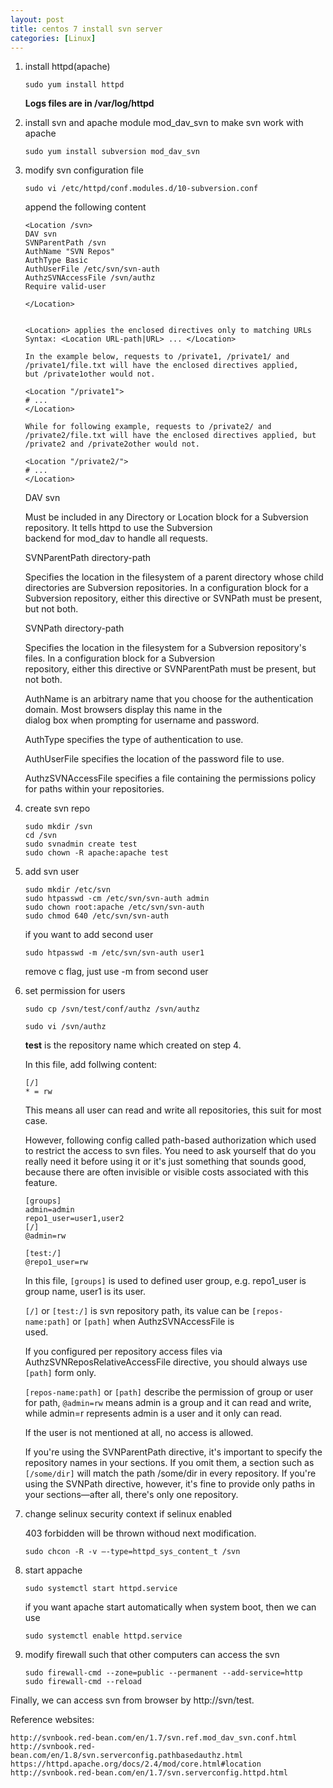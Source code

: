 ```yaml
---
layout: post
title: centos 7 install svn server
categories: [Linux]
---
```


1. install httpd(apache)

   `sudo yum install httpd`

   **Logs files are in /var/log/httpd**

2. install svn and apache module mod_dav_svn to make svn work with apache

   `sudo yum install subversion mod_dav_svn`

3. modify svn configuration file

   `sudo vi /etc/httpd/conf.modules.d/10-subversion.conf`

   append the following content

   ```
   <Location /svn>
   DAV svn
   SVNParentPath /svn
   AuthName "SVN Repos"
   AuthType Basic
   AuthUserFile /etc/svn/svn-auth
   AuthzSVNAccessFile /svn/authz
   Require valid-user

   </Location>
  
   ```

   ```
   <Location> applies the enclosed directives only to matching URLs
   Syntax: <Location URL-path|URL> ... </Location>

   In the example below, requests to /private1, /private1/ and /private1/file.txt will have the enclosed directives applied,    but /private1other would not.

   <Location "/private1">
   # ...
   </Location>

   While for following example, requests to /private2/ and /private2/file.txt will have the enclosed directives applied, but    /private2 and /private2other would not.

   <Location "/private2/">
   # ...
   </Location>

   ```

   DAV svn
   
   Must be included in any Directory or Location block for a Subversion repository. It tells httpd to use the Subversion   
   backend for mod_dav to handle all requests.

   SVNParentPath directory-path
   
   Specifies the location in the filesystem of a parent directory whose child directories are Subversion repositories. In a    configuration block for a Subversion repository, either this directive or SVNPath must be present, but not both.

   SVNPath directory-path
   
   Specifies the location in the filesystem for a Subversion repository's files. In a configuration block for a Subversion  
   repository, either this directive or SVNParentPath must be present, but not both.

   AuthName is an arbitrary name that you choose for the authentication domain. Most browsers display this name in the  
   dialog box when prompting for username and password.

   AuthType specifies the type of authentication to use.

   AuthUserFile specifies the location of the password file to use.

   AuthzSVNAccessFile specifies a file containing the permissions policy for paths within your repositories.

4. create svn repo

   ```
   sudo mkdir /svn
   cd /svn
   sudo svnadmin create test
   sudo chown -R apache:apache test
   ```

5. add svn user

   ```
   sudo mkdir /etc/svn
   sudo htpasswd -cm /etc/svn/svn-auth admin
   sudo chown root:apache /etc/svn/svn-auth
   sudo chmod 640 /etc/svn/svn-auth
   ```

   if you want to add second user

   `sudo htpasswd -m /etc/svn/svn-auth user1`

   remove c flag, just use -m from second user

6. set permission for users

   ```
   sudo cp /svn/test/conf/authz /svn/authz

   sudo vi /svn/authz
   ```
   
   **test** is the repository name which created on step 4.
   
   In this file, add follwing content:
   
   ```
   [/]
   * = rw
   ```
   
   This means all user can read and write all repositories, this suit for most case.
   
   However, following config called path-based authorization which used to restrict the access to svn files. You need to ask 
   yourself that do you really need it before using it or it's just something that sounds good, because there are often 
   invisible or visible costs associated with this feature.

   ```
   [groups]
   admin=admin
   repo1_user=user1,user2
   [/]
   @admin=rw

   [test:/]
   @repo1_user=rw
   ```

   In this file, `[groups]` is used to defined user group, e.g. repo1_user is group name, user1 is its user.

   `[/]` or `[test:/]` is svn repository path, its value can be `[repos-name:path]` or `[path]` when AuthzSVNAccessFile is  
   used.

   If you configured per repository access files via AuthzSVNReposRelativeAccessFile directive, you should always use 
   `[path]` form only.

   `[repos-name:path]` or `[path]` describe the permission of group or user for path, `@admin=rw` means admin is a group and 
   it can read and write, while admin=r represents admin is a user and it only can read.

   If the user is not mentioned at all, no access is allowed.

   If you're using the SVNParentPath directive, it's important to specify the repository names in your sections. If you omit 
   them, a section such as `[/some/dir]` will match the path /some/dir in every repository. If you're using the SVNPath 
   directive, however, it's fine to provide only paths in your sections—after all, there's only one repository.

7. change selinux security context if selinux enabled

   403 forbidden will be thrown withoud next modification.

   `sudo chcon -R -v –-type=httpd_sys_content_t /svn`

8. start appache

   `sudo systemctl start httpd.service`

   if you want apache start automatically when system boot, then we can use

   `sudo systemctl enable httpd.service`

9. modify firewall such that other computers can access the svn

   ```
   sudo firewall-cmd --zone=public --permanent --add-service=http
   sudo firewall-cmd --reload
   ```

Finally, we can access svn from browser by http://svn/test.

Reference websites:

	http://svnbook.red-bean.com/en/1.7/svn.ref.mod_dav_svn.conf.html
	http://svnbook.red-bean.com/en/1.8/svn.serverconfig.pathbasedauthz.html
	https://httpd.apache.org/docs/2.4/mod/core.html#location
	http://svnbook.red-bean.com/en/1.7/svn.serverconfig.httpd.html

